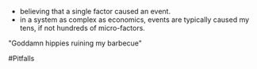 - believing that a single factor caused an event.
- in a system as complex as economics, events are typically caused my tens, if not hundreds of micro-factors.

"Goddamn hippies ruining my barbecue"

#Pitfalls 
